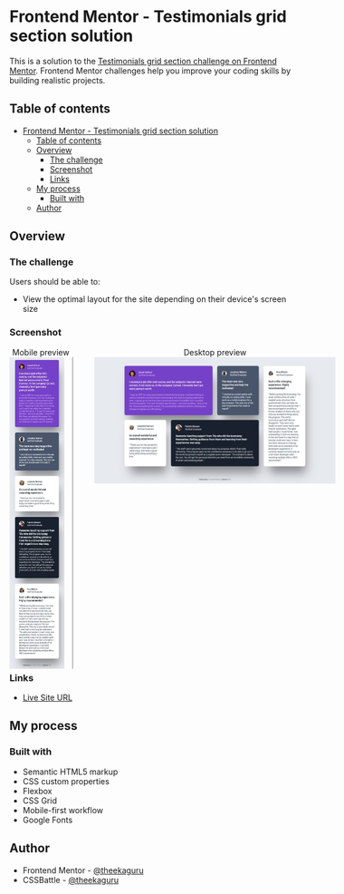 # Frontend Mentor - Testimonials grid section solution

This is a solution to the [Testimonials grid section challenge on Frontend Mentor](https://www.frontendmentor.io/challenges/testimonials-grid-section-Nnw6J7Un7). Frontend Mentor challenges help you improve your coding skills by building realistic projects. 

## Table of contents

- [Frontend Mentor - Testimonials grid section solution](#frontend-mentor---testimonials-grid-section-solution)
  - [Table of contents](#table-of-contents)
  - [Overview](#overview)
    - [The challenge](#the-challenge)
    - [Screenshot](#screenshot)
    - [Links](#links)
  - [My process](#my-process)
    - [Built with](#built-with)
  - [Author](#author)

## Overview

### The challenge

Users should be able to:

- View the optimal layout for the site depending on their device's screen size

### Screenshot

<div style="display: flex; gap: 1rem; align-items: flex-start; width: clamp(600px, 90%, 1000px); height: 550px;">
  <figure style="margin: 0; height: 100%; text-align: center;">
    <figcaption>Mobile preview</figcaption>
    <img src="./previews/mobile-preview.jpeg" alt="Mobile Preview" style="height: 100%; border-right: 1px solid #808080; padding-right: 1em;" />

  </figure>
  <figure style="margin: 0; width: 80%; text-align: center;">
    <figcaption>Desktop preview</figcaption>
    <img src="./previews/desktop-preview.jpeg" alt="Desktop Preview" style="width: 90%;" />
  </figure>
</div>

### Links

- [Live Site URL](https://theekaguru.github.io/Testimonials-Grid-Section-Main/)

## My process

### Built with

- Semantic HTML5 markup
- CSS custom properties
- Flexbox
- CSS Grid
- Mobile-first workflow
- Google Fonts

## Author

- Frontend Mentor - [@theekaguru](https://www.frontendmentor.io/profile/theekaguru-m)
- CSSBattle - [@theekaguru](https://cssbattle.dev/player/theekaguru)
